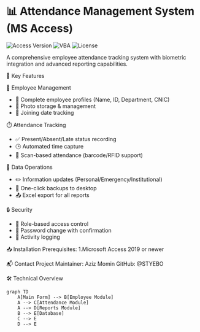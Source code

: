 # 📊 Attendance Management System (MS Access)

![Access Version](https://img.shields.io/badge/MS_Access-2019+-blue)
![VBA](https://img.shields.io/badge/VBA-Enabled-green)
![License](https://img.shields.io/badge/License-MIT-orange)

A comprehensive employee attendance tracking system with biometric integration and advanced reporting capabilities.

🌟 Key Features

👥 Employee Management
- 📝 Complete employee profiles (Name, ID, Department, CNIC)
- 📸 Photo storage & management
- 📅 Joining date tracking

⏱️ Attendance Tracking
- ✅ Present/Absent/Late status recording
- 🕒 Automated time capture
- 📲 Scan-based attendance (barcode/RFID support)

🔄 Data Operations
- ✏️ Information updates (Personal/Emergency/Institutional)
- 💾 One-click backups to desktop
- 📤 Excel export for all reports

🔒 Security
- 🔑 Role-based access control
- 🔄 Password change with confirmation
- 📝 Activity logging


📥 Installation
Prerequisites:
1.Microsoft Access 2019 or newer


📬 Contact
Project Maintainer: Aziz Momin
GitHub: @STYEBO


🛠️ Technical Overview

```mermaid
graph TD
    A[Main Form] --> B[Employee Module]
    A --> C[Attendance Module]
    A --> D[Reports Module]
    B --> E[Database]
    C --> E
    D --> E
